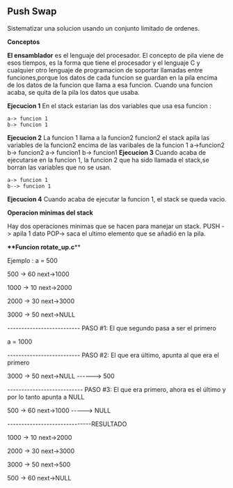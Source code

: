 ## Push Swap

Sistematizar una solucion usando un conjunto limitado de ordenes.

**Conceptos**

__El ensamblador__ es el lenguaje del procesador. El concepto de pila viene de esos tiempos, es la forma que tiene el procesador y el lenguaje C y cualquier otro lenguaje de programacion de soportar llamadas entre funciones,porque los datos de cada funcion se guardan en la pila encima de los datos de la funcion que llama a esa funcion.
Cuando una funcion acaba, se quita de la pila los datos que usaba.

**Ejecucion 1** 
En el stack estarian las dos variables que usa esa funcion :

	a-> funcion 1
	b-> funcion 1

**Ejecucion 2**
La funcion 1 llama a la funcion2 funcion2
el stack apila las variables de la funcion2 encima de las varibales de la funcion 1
	a->funcion2
	b-> funcion2
	a-> funcion1
	b-> funcion1
**Ejecucion 3**
Cuando acaba de ejecutarse en la funcion 1, la funcion 2 que ha sido llamada el stack,se borran las variables que no se usan.

	a-> funcion 1
	b--> funcion 1
**Ejecucion 4**
Cuando acaba de ejecutar la funcion 1, el stack se queda vacio.

__Operacion minimas del stack__

Hay dos operaciones minimas que se hacen para manejar un stack.
PUSH -> apila 1 dato
POP-> saca el ultimo elemento que se añadió en la pila.

__**Funcion rotate_up.c__**

Ejemplo :
a = 500
 
 500  -> 60
         next->1000

 1000 -> 10
         next->2000

 2000 -> 30
         next->3000

 3000 -> 50
         next->NULL
 
 -------------------------- PASO #1: El que segundo pasa a ser el primero
 
 a = 1000
 
 -------------------------- PASO #2: El que era último, apunta al que era el primero

 3000 -> 50
         next->NULL ------> 500
 

--------------------------- PASO #3: El que era primero, ahora es el último y por lo tanto apunta a NULL
 
 500  -> 60
         next->1000 -----> NULL
         
------------------------------RESULTADO

 1000 -> 10
         next->2000

 2000 -> 30
         next->3000

 3000 -> 50
         next->500
 
 500  -> 60
         next->NULL

